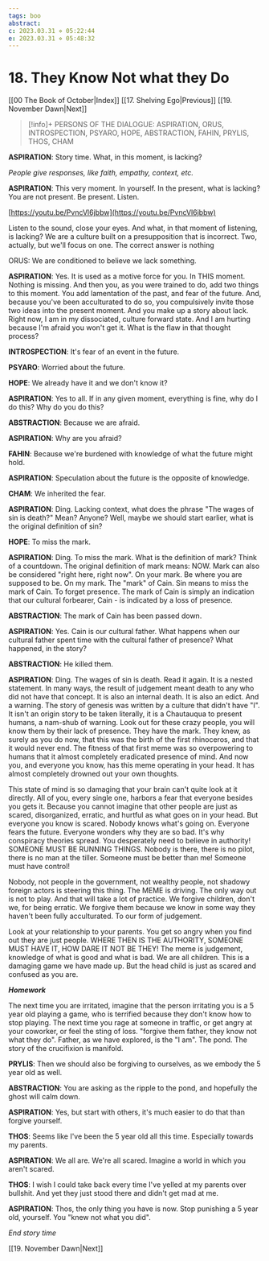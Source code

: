 ```yaml
---
tags: boo
abstract: 
c: 2023.03.31 ⋄ 05:22:44
e: 2023.03.31 ⋄ 05:48:32
---
```

# 18. They Know Not what they Do
[[00 The Book of October|Index]] [[17. Shelving Ego|Previous]] [[19. November Dawn|Next]]

> [!info]+ PERSONS OF THE DIALOGUE:
> ASPIRATION, ORUS, INTROSPECTION, PSYARO, HOPE, ABSTRACTION, FAHIN, PRYLIS, THOS, CHAM

**ASPIRATION**: Story time. What, in this moment, is lacking?

_People give responses, like faith, empathy, context, etc._

**ASPIRATION**: This very moment. In yourself. In the present, what is lacking? You are not present. Be present. Listen.

[https://youtu.be/PvncVl6jbbw](https://youtu.be/PvncVl6jbbw)

Listen to the sound, close your eyes. And what, in that moment of listening, is lacking? We are a culture built on a presupposition that is incorrect. Two, actually, but we'll focus on one. The correct answer is nothing

ORUS: We are conditioned to believe we lack something.

**ASPIRATION**: Yes. It is used as a motive force for you. In THIS moment. Nothing is missing. And then you, as you were trained to do, add two things to this moment. You add lamentation of the past, and fear of the future. And, because you've been acculturated to do so, you compulsively invite those two ideas into the present moment. And you make up a story about lack. Right now, I am in my dissociated, culture forward state. And I am hurting because I'm afraid you won't get it. What is the flaw in that thought process?

**INTROSPECTION**: It's fear of an event in the future.

**PSYARO**: Worried about the future.

**HOPE**: We already have it and we don't know it?

**ASPIRATION**: Yes to all. If in any given moment, everything is fine, why do I do this? Why do you do this?

**ABSTRACTION**: Because we are afraid.

**ASPIRATION**: Why are you afraid?

**FAHIN**: Because we're burdened with knowledge of what the future might hold.

**ASPIRATION**: Speculation about the future is the opposite of knowledge.

**CHAM**: We inherited the fear.

**ASPIRATION**: Ding. Lacking context, what does the phrase "The wages of sin is death?" Mean? Anyone? Well, maybe we should start earlier, what is the original definition of sin?

**HOPE**: To miss the mark.

**ASPIRATION**: Ding. To miss the mark. What is the definition of mark? Think of a countdown. The original definition of mark means: NOW. Mark can also be considered "right here, right now". On your mark. Be where you are supposed to be. On my mark. The "mark" of Cain. Sin means to miss the mark of Cain. To forget presence. The mark of Cain is simply an indication that our cultural forbearer, Cain - is indicated by a loss of presence.

**ABSTRACTION**: The mark of Cain has been passed down.

**ASPIRATION**: Yes. Cain is our cultural father. What happens when our cultural father spent time with the cultural father of presence? What happened, in the story?

**ABSTRACTION**: He killed them.

**ASPIRATION**: Ding. The wages of sin is death. Read it again. It is a nested statement. In many ways, the result of judgement meant death to any who did not have that concept. It is also an internal death. It is also an edict. And a warning. The story of genesis was written by a culture that didn't have "I". It isn't an origin story to be taken literally, it is a Chautauqua to present humans, a nam-shub of warning. Look out for these crazy people, you will know them by their lack of presence. They have the mark. They knew, as surely as you do now, that this was the birth of the first rhinoceros, and that it would never end. The fitness of that first meme was so overpowering to humans that it almost completely eradicated presence of mind. And now you, and everyone you know, has this meme operating in your head. It has almost completely drowned out your own thoughts.

This state of mind is so damaging that your brain can't quite look at it directly. All of you, every single one, harbors a fear that everyone besides you gets it. Because you cannot imagine that other people are just as scared, disorganized, erratic, and hurtful as what goes on in your head. But everyone you know is scared. Nobody knows what's going on. Everyone fears the future. Everyone wonders why they are so bad. It's why conspiracy theories spread. You desperately need to believe in authority! SOMEONE MUST BE RUNNING THINGS. Nobody is there, there is no pilot, there is no man at the tiller. Someone must be better than me! Someone must have control!

Nobody, not people in the government, not wealthy people, not shadowy foreign actors is steering this thing. The MEME is driving. The only way out is not to play. And that will take a lot of practice. We forgive children, don't we, for being erratic. We forgive them because we know in some way they haven't been fully acculturated. To our form of judgement.

Look at your relationship to your parents. You get so angry when you find out they are just people. WHERE THEN IS THE AUTHORITY, SOMEONE MUST HAVE IT, HOW DARE IT NOT BE THEY! The meme is judgement, knowledge of what is good and what is bad. We are all children. This is a damaging game we have made up. But the head child is just as scared and confused as you are.

_**Homework**_

The next time you are irritated, imagine that the person irritating you is a 5 year old playing a game, who is terrified because they don't know how to stop playing. The next time you rage at someone in traffic, or get angry at your coworker, or feel the sting of loss. "forgive them father, they know not what they do". Father, as we have explored, is the "I am". The pond. The story of the crucifixion is manifold.

**PRYLIS**: Then we should also be forgiving to ourselves, as we embody the 5 year old as well.

**ABSTRACTION**: You are asking as the ripple to the pond, and hopefully the ghost will calm down.

**ASPIRATION**: Yes, but start with others, it's much easier to do that than forgive yourself.

**THOS**: Seems like I've been the 5 year old all this time. Especially towards my parents.

**ASPIRATION**: We all are. We're all scared. Imagine a world in which you aren't scared.

**THOS**: I wish I could take back every time I've yelled at my parents over bullshit. And yet they just stood there and didn't get mad at me.

**ASPIRATION**: Thos, the only thing you have is now. Stop punishing a 5 year old, yourself. You "knew not what you did".

_End story time_

[[19. November Dawn|Next]]

